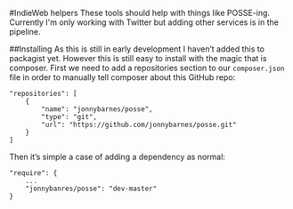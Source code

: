 #IndieWeb helpers
These tools should help with things like POSSE-ing. Currently I'm only working
with Twitter but adding other services is in the pipeline.

##Installing
As this is still in early development I haven’t added this to packagist yet.
However this is still easy to install with the magic that is composer. First we
need to add a repositories section to our `composer.json` file in order to
manually tell composer about this GitHub repo:

~~~
"repositories": [
	{
		"name": "jonnybarnes/posse",
		"type": "git",
		"url": "https://github.com/jonnybarnes/posse.git"
	}
]
~~~

Then it’s simple a case of adding a dependency as normal:

~~~
"require": {
	...
	"jonnybanres/posse": "dev-master"
}
~~~
